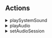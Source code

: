 ## Actions
<details markdown="block">
<summary>playSystemSound</summary><br>

ZStack is a container that overlays its children, aligning them in both axes.



```xml
<body>
    <button action="playSystemSound:1009">playSystemSound3:1009</button>
</body>
```

<img src="https://shaffex.com/MagicUiDemo/Help/GitHubAssets/playSystemSound-0.png?ts=1722298830.8671942" alt="Example" width="250"/>

---

</details>
<details markdown="block">
<summary>playAudio</summary><br>

**playAudio** This actions play sounds from various sources: a URL, a local file, or an embedded resource.

*Play from URL*

```xml
<button action="playAudio:url:https://shaffex.com/MagicUiDemo/Resources/audio/LadyGaga.mp3">Play from url</button>
```



---
*Play from local file*

```xml
<button action="playAudio:file:test.mp3">Play from file</button>
```



---
*Play from resource file*

```xml
<button action="playAudio:resource:test.mp3">Play from resource</button>
```



---
*Example how to play audio from various source and how to copy audio from utl to file*

```xml
<body>
<vstack>
    <button action="playAudio:url:https://shaffex.com/MagicUiDemo/Resources/audio/LadyGaga.mp3">Play from url</button>
    <button action="playAudio:file:test.mp3">Play from file</button>
    <button action="playAudio:resource:test.mp3">Play from resource</button>
</vstack>

<files>
  <copy src="url:https://shaffex.com/MagicUiDemo/Resources/audio/LadyGaga.mp3" dst="test.mp3"/>
</files>

</body>
```



---

</details>
<details markdown="block">
<summary>setAudioSession</summary><br>

ZStack is a container that overlays its children, aligning them in both axes.


</details>

